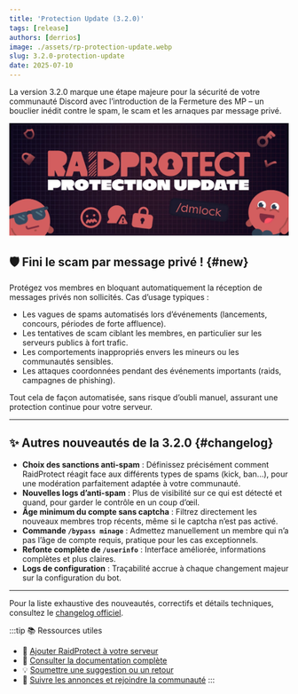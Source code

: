 ```yaml
---
title: 'Protection Update (3.2.0)'
tags: [release]
authors: [derrios]
image: ./assets/rp-protection-update.webp
slug: 3.2.0-protection-update
date: 2025-07-10
---
```


La version 3.2.0 marque une étape majeure pour la sécurité de votre communauté Discord avec l’introduction de la Fermeture des MP – un bouclier inédit contre le spam, le scam et les arnaques par message privé.

![RaidProtect Protection Update blog post social card](./assets/rp-protection-update.webp)

<!--truncate-->

## 🛡️ Fini le scam par message privé ! {#new}

Protégez vos membres en bloquant automatiquement la réception de messages privés non sollicités. Cas d’usage typiques :

- Les vagues de spams automatisés lors d’événements (lancements, concours, périodes de forte affluence).
- Les tentatives de scam ciblant les membres, en particulier sur les serveurs publics à fort trafic.
- Les comportements inappropriés envers les mineurs ou les communautés sensibles.
- Les attaques coordonnées pendant des événements importants (raids, campagnes de phishing).

Tout cela de façon automatisée, sans risque d’oubli manuel, assurant une protection continue pour votre serveur.

---

## ✨ Autres nouveautés de la 3.2.0 {#changelog}

- **Choix des sanctions anti-spam** : Définissez précisément comment RaidProtect réagit face aux différents types de spams (kick, ban...), pour une modération parfaitement adaptée à votre communauté.
- **Nouvelles logs d’anti-spam** : Plus de visibilité sur ce qui est détecté et quand, pour garder le contrôle en un coup d’œil.
- **Âge minimum du compte sans captcha** : Filtrez directement les nouveaux membres trop récents, même si le captcha n’est pas activé.
- **Commande `/bypass minage`** : Admettez manuellement un membre qui n’a pas l’âge de compte requis, pratique pour les cas exceptionnels.
- **Refonte complète de `/userinfo`** : Interface améliorée, informations complètes et plus claires.
- **Logs de configuration** : Traçabilité accrue à chaque changement majeur sur la configuration du bot.

---

Pour la liste exhaustive des nouveautés, correctifs et détails techniques, consultez le [changelog officiel](/changelog#3-2-0).

:::tip 📚 Ressources utiles
- 🔗 [Ajouter RaidProtect à votre serveur](https://raidprotect.bot/invite)
- 📘 [Consulter la documentation complète](https://docs.raidprotect.bot/)
- 💡 [Soumettre une suggestion ou un retour](https://suggestions.raidprotect.bot/)
- 📣 [Suivre les annonces et rejoindre la communauté](https://raidprotect.bot/discord)
:::